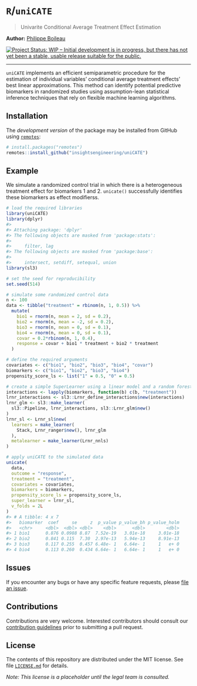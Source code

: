 
<!-- README.md is generated from README.Rmd. Please edit that file -->

# `R`/`uniCATE`

> Univarite Conditional Average Treatment Effect Estimation

**Author:** [Philippe Boileau](https://pboileau.ca/)

<!-- badges: start -->

[![Project Status: WIP – Initial development is in progress, but there
has not yet been a stable, usable release suitable for the
public.](https://www.repostatus.org/badges/latest/wip.svg)](https://www.repostatus.org/#wip)
<!-- badges: end -->

------------------------------------------------------------------------

`uniCATE` implements an efficient semiparametric procedure for the
estimation of individual variables’ conditional average treatment
effects’ best linear approximations. This method can identify potential
predictive biomarkers in randomized studies using assumption-lean
statistical inference techniques that rely on flexible machine learning
algorithms.

## Installation

The *development version* of the package may be installed from GitHub
using [`remotes`](https://CRAN.R-project.org/package=remotes):

``` r
# install.packages("remotes")
remotes::install_github("insightsengineering/uniCATE")
```

## Example

We simulate a randomized control trial in which there is a heterogeneous
treatment effect for biomarkers 1 and 2. `unicate()` successfully
identifies these biomarkers as effect modifierss.

``` r
# load the required libraries
library(uniCATE)
library(dplyr)
#> 
#> Attaching package: 'dplyr'
#> The following objects are masked from 'package:stats':
#> 
#>     filter, lag
#> The following objects are masked from 'package:base':
#> 
#>     intersect, setdiff, setequal, union
library(sl3)

# set the seed for reproducibility
set.seed(514)

# simulate some randomized control data
n <- 100
data <- tibble("treatment" = rbinom(n, 1, 0.5)) %>%
  mutate(
    bio1 = rnorm(n, mean = 2, sd = 0.2),
    bio2 = rnorm(n, mean = -2, sd = 0.2),
    bio3 = rnorm(n, mean = 0, sd = 0.1),
    bio4 = rnorm(n, mean = 0, sd = 0.1),
    covar = 0.2*rbinom(n, 1, 0.4),
    response = covar + bio1 * treatment + bio2 * treatment
  )

# define the required arguments
covariates <- c("bio1", "bio2", "bio3", "bio4", "covar")
biomarkers <- c("bio1", "bio2", "bio3", "bio4")
propensity_score_ls <- list("1" = 0.5, "0" = 0.5)

# create a simple SuperLearner using a linear model and a random forest
interactions <- lapply(biomarkers, function(b) c(b, "treatment"))
lrnr_interactions <- sl3::Lrnr_define_interactions$new(interactions)
lrnr_glm <- sl3::make_learner(
  sl3::Pipeline, lrnr_interactions, sl3::Lrnr_glm$new()
)
lrnr_sl <- Lrnr_sl$new(
  learners = make_learner(
    Stack, Lrnr_ranger$new(), lrnr_glm
  ),
  metalearner = make_learner(Lrnr_nnls)
)

# apply uniCATE to the simulated data
unicate(
  data,
  outcome = "response",
  treatment = "treatment",
  covariates = covariates,
  biomarkers = biomarkers,
  propensity_score_ls = propensity_score_ls,
  super_learner = lrnr_sl,
  v_folds = 2L
)
#> # A tibble: 4 x 7
#>   biomarker  coef     se     z  p_value p_value_bh p_value_holm
#>   <chr>     <dbl>  <dbl> <dbl>    <dbl>      <dbl>        <dbl>
#> 1 bio1      0.876 0.0988 8.87  7.52e-19   3.01e-18     3.01e-18
#> 2 bio2      0.841 0.115  7.30  2.97e-13   5.94e-13     8.91e-13
#> 3 bio3      0.117 0.255  0.457 6.48e- 1   6.64e- 1     1   e+ 0
#> 4 bio4      0.113 0.260  0.434 6.64e- 1   6.64e- 1     1   e+ 0
```

## Issues

If you encounter any bugs or have any specific feature requests, please
[file an issue](https://github.com/insightsengineering/uniCATE/issues).

## Contributions

Contributions are very welcome. Interested contributors should consult
our [contribution
guidelines](https://github.com/insightsengineering/uniCATE/blob/master/.github/CONTRIBUTING.md)
prior to submitting a pull request.

## License

The contents of this repository are distributed under the MIT license.
See file
[`LICENSE.md`](https://github.com/insightsengineering/uniCATE/blob/main/LICENSE.md)
for details.

*Note: This license is a placeholder until the legal team is consulted.*
